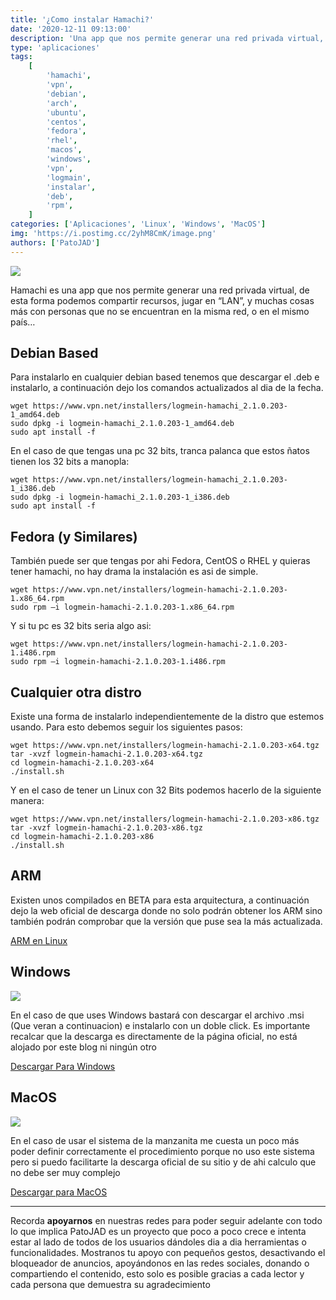 ```yaml
---
title: '¿Como instalar Hamachi?'
date: '2020-12-11 09:13:00'
description: 'Una app que nos permite generar una red privada virtual, de esta forma podemos compartir recursos, jugar en “LAN”, y muchas cosas mas...'
type: 'aplicaciones'
tags:
    [
        'hamachi',
        'vpn',
        'debian',
        'arch',
        'ubuntu',
        'centos',
        'fedora',
        'rhel',
        'macos',
        'windows',
        'vpn',
        'logmain',
        'instalar',
        'deb',
        'rpm',
    ]
categories: ['Aplicaciones', 'Linux', 'Windows', 'MacOS']
img: 'https://i.postimg.cc/2yhM8CmK/image.png'
authors: ['PatoJAD']
---
```


![](https://i.postimg.cc/2yhM8CmK/image.png)

Hamachi es una app que nos permite generar una red privada virtual, de esta forma podemos compartir recursos, jugar en “LAN”, y muchas cosas más con personas que no se encuentran en la misma red, o en el mismo país…

## Debian Based

Para instalarlo en cualquier debian based tenemos que descargar el .deb e instalarlo, a continuación dejo los comandos actualizados al dia de la fecha.

```shell
wget https://www.vpn.net/installers/logmein-hamachi_2.1.0.203-1_amd64.deb
sudo dpkg -i logmein-hamachi_2.1.0.203-1_amd64.deb
sudo apt install -f
```

En el caso de que tengas una pc 32 bits, tranca palanca que estos ñatos tienen los 32 bits a manopla:

```shell
wget https://www.vpn.net/installers/logmein-hamachi_2.1.0.203-1_i386.deb
sudo dpkg -i logmein-hamachi_2.1.0.203-1_i386.deb
sudo apt install -f
```

## Fedora (y Similares)

También puede ser que tengas por ahi Fedora, CentOS o RHEL y quieras tener hamachi, no hay drama la instalación es asi de simple.

```shell
wget https://www.vpn.net/installers/logmein-hamachi-2.1.0.203-1.x86_64.rpm
sudo rpm –i logmein-hamachi-2.1.0.203-1.x86_64.rpm
```

Y si tu pc es 32 bits seria algo asi:

```shell
wget https://www.vpn.net/installers/logmein-hamachi-2.1.0.203-1.i486.rpm
sudo rpm –i logmein-hamachi-2.1.0.203-1.i486.rpm
```

## Cualquier otra distro

Existe una forma de instalarlo independientemente de la distro que estemos usando. Para esto debemos seguir los siguientes pasos:

```shell
wget https://www.vpn.net/installers/logmein-hamachi-2.1.0.203-x64.tgz
tar -xvzf logmein-hamachi-2.1.0.203-x64.tgz
cd logmein-hamachi-2.1.0.203-x64
./install.sh
```

Y en el caso de tener un Linux con 32 Bits podemos hacerlo de la siguiente manera:

```shell
wget https://www.vpn.net/installers/logmein-hamachi-2.1.0.203-x86.tgz
tar -xvzf logmein-hamachi-2.1.0.203-x86.tgz
cd logmein-hamachi-2.1.0.203-x86
./install.sh
```

## ARM

Existen unos compilados en BETA para esta arquitectura, a continuación dejo la web oficial de descarga donde no solo podrán obtener los ARM sino también podrán comprobar que la versión que puse sea la más actualizada.

[ARM en Linux](https://www.vpn.net/linux)

## Windows

![](https://imag.malavida.com/mvimgbig/download-fs/hamachi-1410-1.jpg)

En el caso de que uses Windows bastará con descargar el archivo .msi (Que veran a continuacion) e instalarlo con un doble click. Es importante recalcar que la descarga es directamente de la página oficial, no está alojado por este blog ni ningún otro

[Descargar Para Windows](https://secure.logmein.com/hamachi.msi)

## MacOS

![](https://images.sftcdn.net/images/t_app-cover-m,f_auto/p/2bea4bde-96d7-11e6-878e-00163ed833e7/2690128288/logmein-hamachi-screenshot.jpg)

En el caso de usar el sistema de la manzanita me cuesta un poco más poder definir correctamente el procedimiento porque no uso este sistema pero si puedo facilitarte la descarga oficial de su sitio y de ahi calculo que no debe ser muy complejo

[Descargar para MacOS](https://secure.logmein.com/LogMeInHamachi.zip)

---

Recorda **apoyarnos** en nuestras redes para poder seguir adelante con todo lo que implica PatoJAD es un proyecto que poco a poco crece e intenta estar al lado de todos de los usuarios dándoles dia a dia herramientas o funcionalidades. Mostranos tu apoyo con pequeños gestos, desactivando el bloqueador de anuncios, apoyándonos en las redes sociales, donando o compartiendo el contenido, esto solo es posible gracias a cada lector y cada persona que demuestra su agradecimiento
